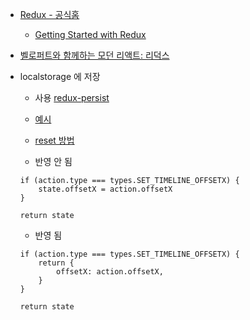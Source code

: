 -   [Redux - 공식홈](https://redux.js.org/)
    -   [Getting Started with Redux](https://redux.js.org/introduction/getting-started)
-   [벨로퍼트와 함께하는 모던 리액트: 리덕스](https://react.vlpt.us/)

-   localstorage 에 저장

    -   사용 [redux-persist](https://github.com/rt2zz/redux-persist)
    -   [예시](https://velog.io/@_jouz_ryul/LocalStorage-SessiongStorage-%EA%B7%B8%EB%A6%AC%EA%B3%A0-Redux-Persist)
    -   [reset 방법](https://github.com/rt2zz/redux-persist/issues/1015)

    -   반영 안 됨

    ```
    if (action.type === types.SET_TIMELINE_OFFSETX) {
        state.offsetX = action.offsetX
    }

    return state
    ```

    -   반영 됨

    ```
    if (action.type === types.SET_TIMELINE_OFFSETX) {
        return {
            offsetX: action.offsetX,
        }
    }

    return state
    ```
